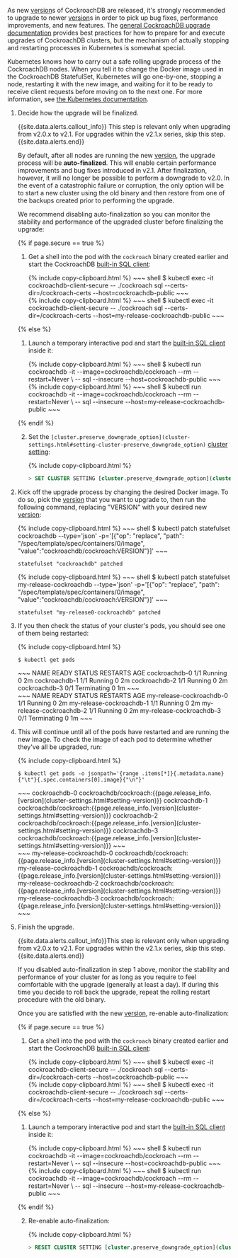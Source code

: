 As new [version](cluster-settings.html#setting-version)s of CockroachDB are released, it's strongly recommended to upgrade to newer [version](cluster-settings.html#setting-version)s in order to pick up bug fixes, performance improvements, and new features. The [general CockroachDB upgrade documentation](upgrade-cockroach-[version](cluster-settings.html#setting-version).html) provides best practices for how to prepare for and execute upgrades of CockroachDB clusters, but the mechanism of actually stopping and restarting processes in Kubernetes is somewhat special.

Kubernetes knows how to carry out a safe rolling upgrade process of the CockroachDB nodes. When you tell it to change the Docker image used in the CockroachDB StatefulSet, Kubernetes will go one-by-one, stopping a node, restarting it with the new image, and waiting for it to be ready to receive client requests before moving on to the next one. For more information, see [the Kubernetes documentation](https://kubernetes.io/docs/tutorials/stateful-application/basic-stateful-set/#updating-statefulsets).

1. Decide how the upgrade will be finalized.

    {{site.data.alerts.callout_info}}
    This step is relevant only when upgrading from v2.0.x to v2.1. For upgrades within the v2.1.x series, skip this step.
    {{site.data.alerts.end}}

    By default, after all nodes are running the new [version](cluster-settings.html#setting-version), the upgrade process will be **auto-finalized**. This will enable certain performance improvements and bug fixes introduced in v2.1. After finalization, however, it will no longer be possible to perform a downgrade to v2.0. In the event of a catastrophic failure or corruption, the only option will be to start a new cluster using the old binary and then restore from one of the backups created prior to performing the upgrade.

    We recommend disabling auto-finalization so you can monitor the stability and performance of the upgraded cluster before finalizing the upgrade:

    {% if page.secure == true %}

    1. Get a shell into the pod with the `cockroach` binary created earlier and start the CockroachDB [built-in SQL client](use-the-built-in-sql-client.html):

        <section class="filter-content" markdown="1" data-scope="manual">
        {% include copy-clipboard.html %}
        ~~~ shell
        $ kubectl exec -it cockroachdb-client-secure -- ./cockroach sql --certs-dir=/cockroach-certs --host=cockroachdb-public
        ~~~
        </section>

        <section class="filter-content" markdown="1" data-scope="helm">
        {% include copy-clipboard.html %}
        ~~~ shell
        $ kubectl exec -it cockroachdb-client-secure -- ./cockroach sql --certs-dir=/cockroach-certs --host=my-release-cockroachdb-public
        ~~~
        </section>


    {% else %}

    1. Launch a temporary interactive pod and start the [built-in SQL client](use-the-built-in-sql-client.html) inside it:

        <section class="filter-content" markdown="1" data-scope="manual">
        {% include copy-clipboard.html %}
        ~~~ shell
        $ kubectl run cockroachdb -it --image=cockroachdb/cockroach --rm --restart=Never \
        -- sql --insecure --host=cockroachdb-public
        ~~~
        </section>

        <section class="filter-content" markdown="1" data-scope="helm">
        {% include copy-clipboard.html %}
        ~~~ shell
        $ kubectl run cockroachdb -it --image=cockroachdb/cockroach --rm --restart=Never \
        -- sql --insecure --host=my-release-cockroachdb-public
        ~~~
        </section>

    {% endif %}

    2. Set the `[cluster.preserve_downgrade_option](cluster-settings.html#setting-cluster-preserve_downgrade_option)` [cluster setting](cluster-settings.html):

        {% include copy-clipboard.html %}
        ~~~ sql
        > SET CLUSTER SETTING [cluster.preserve_downgrade_option](cluster-settings.html#setting-cluster-preserve_downgrade_option) = '2.0';
        ~~~

2. Kick off the upgrade process by changing the desired Docker image. To do so, pick the [version](cluster-settings.html#setting-version) that you want to upgrade to, then run the following command, replacing "VERSION" with your desired new [version](cluster-settings.html#setting-version):

    <section class="filter-content" markdown="1" data-scope="manual">
    {% include copy-clipboard.html %}
    ~~~ shell
    $ kubectl patch statefulset cockroachdb --type='json' -p='[{"op": "replace", "path": "/spec/template/spec/containers/0/image", "value":"cockroachdb/cockroach:VERSION"}]'
    ~~~

    ~~~
    statefulset "cockroachdb" patched
    ~~~
    </section>

    <section class="filter-content" markdown="1" data-scope="helm">
    {% include copy-clipboard.html %}
    ~~~ shell
    $ kubectl patch statefulset my-release-cockroachdb --type='json' -p='[{"op": "replace", "path": "/spec/template/spec/containers/0/image", "value":"cockroachdb/cockroach:VERSION"}]'
    ~~~

    ~~~
    statefulset "my-release0-cockroachdb" patched
    ~~~
    </section>

3. If you then check the status of your cluster's pods, you should see one of them being restarted:

    {% include copy-clipboard.html %}
    ~~~ shell
    $ kubectl get pods
    ~~~

    <section class="filter-content" markdown="1" data-scope="manual">
    ~~~
    NAME            READY     STATUS        RESTARTS   AGE
    cockroachdb-0   1/1       Running       0          2m
    cockroachdb-1   1/1       Running       0          2m
    cockroachdb-2   1/1       Running       0          2m
    cockroachdb-3   0/1       Terminating   0          1m
    ~~~
    </section>

    <section class="filter-content" markdown="1" data-scope="helm">
    ~~~
    NAME                       READY     STATUS        RESTARTS   AGE
    my-release-cockroachdb-0   1/1       Running       0          2m
    my-release-cockroachdb-1   1/1       Running       0          2m
    my-release-cockroachdb-2   1/1       Running       0          2m
    my-release-cockroachdb-3   0/1       Terminating   0          1m
    ~~~
    </section>    

4. This will continue until all of the pods have restarted and are running the new image. To check the image of each pod to determine whether they've all be upgraded, run:

    {% include copy-clipboard.html %}
    ~~~ shell
    $ kubectl get pods -o jsonpath='{range .items[*]}{.metadata.name}{"\t"}{.spec.containers[0].image}{"\n"}'
    ~~~

    <section class="filter-content" markdown="1" data-scope="manual">
    ~~~
    cockroachdb-0	cockroachdb/cockroach:{{page.release_info.[version](cluster-settings.html#setting-version)}}
    cockroachdb-1	cockroachdb/cockroach:{{page.release_info.[version](cluster-settings.html#setting-version)}}
    cockroachdb-2	cockroachdb/cockroach:{{page.release_info.[version](cluster-settings.html#setting-version)}}
    cockroachdb-3	cockroachdb/cockroach:{{page.release_info.[version](cluster-settings.html#setting-version)}}
    ~~~
    </section>

    <section class="filter-content" markdown="1" data-scope="helm">
    ~~~
    my-release-cockroachdb-0	cockroachdb/cockroach:{{page.release_info.[version](cluster-settings.html#setting-version)}}
    my-release-cockroachdb-1	cockroachdb/cockroach:{{page.release_info.[version](cluster-settings.html#setting-version)}}
    my-release-cockroachdb-2	cockroachdb/cockroach:{{page.release_info.[version](cluster-settings.html#setting-version)}}
    my-release-cockroachdb-3	cockroachdb/cockroach:{{page.release_info.[version](cluster-settings.html#setting-version)}}
    ~~~
    </section>

5. Finish the upgrade.

    {{site.data.alerts.callout_info}}This step is relevant only when upgrading from v2.0.x to v2.1. For upgrades within the v2.1.x series, skip this step.{{site.data.alerts.end}}

    If you disabled auto-finalization in step 1 above, monitor the stability and performance of your cluster for as long as you require to feel comfortable with the upgrade (generally at least a day). If during this time you decide to roll back the upgrade, repeat the rolling restart procedure with the old binary.

    Once you are satisfied with the new [version](cluster-settings.html#setting-version), re-enable auto-finalization:

    {% if page.secure == true %}

    1. Get a shell into the pod with the `cockroach` binary created earlier and start the CockroachDB [built-in SQL client](use-the-built-in-sql-client.html):

        <section class="filter-content" markdown="1" data-scope="manual">
        {% include copy-clipboard.html %}
        ~~~ shell
        $ kubectl exec -it cockroachdb-client-secure -- ./cockroach sql --certs-dir=/cockroach-certs --host=cockroachdb-public
        ~~~
        </section>

        <section class="filter-content" markdown="1" data-scope="helm">
        {% include copy-clipboard.html %}
        ~~~ shell
        $ kubectl exec -it cockroachdb-client-secure -- ./cockroach sql --certs-dir=/cockroach-certs --host=my-release-cockroachdb-public
        ~~~
        </section>

    {% else %}

    1. Launch a temporary interactive pod and start the [built-in SQL client](use-the-built-in-sql-client.html) inside it:

        <section class="filter-content" markdown="1" data-scope="manual">
        {% include copy-clipboard.html %}
        ~~~ shell
        $ kubectl run cockroachdb -it --image=cockroachdb/cockroach --rm --restart=Never \
        -- sql --insecure --host=cockroachdb-public
        ~~~
        </section>

        <section class="filter-content" markdown="1" data-scope="helm">
        {% include copy-clipboard.html %}
        ~~~ shell
        $ kubectl run cockroachdb -it --image=cockroachdb/cockroach --rm --restart=Never \
        -- sql --insecure --host=my-release-cockroachdb-public
        ~~~
        </section>      

    {% endif %}

    2. Re-enable auto-finalization:

        {% include copy-clipboard.html %}
        ~~~ sql
        > RESET CLUSTER SETTING [cluster.preserve_downgrade_option](cluster-settings.html#setting-cluster-preserve_downgrade_option);
        ~~~
